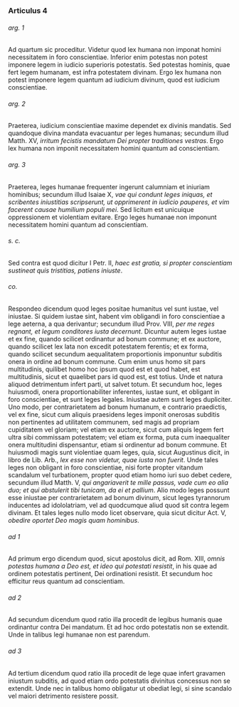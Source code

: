 ### Articulus 4

###### arg. 1
Ad quartum sic proceditur. Videtur quod lex humana non imponat homini necessitatem in foro conscientiae. Inferior enim potestas non potest imponere legem in iudicio superioris potestatis. Sed potestas hominis, quae fert legem humanam, est infra potestatem divinam. Ergo lex humana non potest imponere legem quantum ad iudicium divinum, quod est iudicium conscientiae.

###### arg. 2
Praeterea, iudicium conscientiae maxime dependet ex divinis mandatis. Sed quandoque divina mandata evacuantur per leges humanas; secundum illud Matth. XV, *irritum fecistis mandatum Dei propter traditiones vestras*. Ergo lex humana non imponit necessitatem homini quantum ad conscientiam.

###### arg. 3
Praeterea, leges humanae frequenter ingerunt calumniam et iniuriam hominibus; secundum illud Isaiae X, *vae qui condunt leges iniquas, et scribentes iniustitias scripserunt, ut opprimerent in iudicio pauperes, et vim facerent causae humilium populi mei*. Sed licitum est unicuique oppressionem et violentiam evitare. Ergo leges humanae non imponunt necessitatem homini quantum ad conscientiam.

###### s. c.
Sed contra est quod dicitur I Petr. II, *haec est gratia, si propter conscientiam sustineat quis tristitias, patiens iniuste*.

###### co.
Respondeo dicendum quod leges positae humanitus vel sunt iustae, vel iniustae. Si quidem iustae sint, habent vim obligandi in foro conscientiae a lege aeterna, a qua derivantur; secundum illud Prov. VIII, *per me reges regnant, et legum conditores iusta decernunt*. Dicuntur autem leges iustae et ex fine, quando scilicet ordinantur ad bonum commune; et ex auctore, quando scilicet lex lata non excedit potestatem ferentis; et ex forma, quando scilicet secundum aequalitatem proportionis imponuntur subditis onera in ordine ad bonum commune. Cum enim unus homo sit pars multitudinis, quilibet homo hoc ipsum quod est et quod habet, est multitudinis, sicut et quaelibet pars id quod est, est totius. Unde et natura aliquod detrimentum infert parti, ut salvet totum. Et secundum hoc, leges huiusmodi, onera proportionabiliter inferentes, iustae sunt, et obligant in foro conscientiae, et sunt leges legales. Iniustae autem sunt leges dupliciter. Uno modo, per contrarietatem ad bonum humanum, e contrario praedictis, vel ex fine, sicut cum aliquis praesidens leges imponit onerosas subditis non pertinentes ad utilitatem communem, sed magis ad propriam cupiditatem vel gloriam; vel etiam ex auctore, sicut cum aliquis legem fert ultra sibi commissam potestatem; vel etiam ex forma, puta cum inaequaliter onera multitudini dispensantur, etiam si ordinentur ad bonum commune. Et huiusmodi magis sunt violentiae quam leges, quia, sicut Augustinus dicit, in libro de Lib. Arb., *lex esse non videtur, quae iusta non fuerit*. Unde tales leges non obligant in foro conscientiae, nisi forte propter vitandum scandalum vel turbationem, propter quod etiam homo iuri suo debet cedere, secundum illud Matth. V, *qui angariaverit te mille passus, vade cum eo alia duo; et qui abstulerit tibi tunicam, da ei et pallium*. Alio modo leges possunt esse iniustae per contrarietatem ad bonum divinum, sicut leges tyrannorum inducentes ad idololatriam, vel ad quodcumque aliud quod sit contra legem divinam. Et tales leges nullo modo licet observare, quia sicut dicitur Act. V, *obedire oportet Deo magis quam hominibus*.

###### ad 1
Ad primum ergo dicendum quod, sicut apostolus dicit, ad Rom. XIII, *omnis potestas humana a Deo est, et ideo qui potestati resistit*, in his quae ad ordinem potestatis pertinent, Dei ordinationi resistit. Et secundum hoc efficitur reus quantum ad conscientiam.

###### ad 2
Ad secundum dicendum quod ratio illa procedit de legibus humanis quae ordinantur contra Dei mandatum. Et ad hoc ordo potestatis non se extendit. Unde in talibus legi humanae non est parendum.

###### ad 3
Ad tertium dicendum quod ratio illa procedit de lege quae infert gravamen iniustum subditis, ad quod etiam ordo potestatis divinitus concessus non se extendit. Unde nec in talibus homo obligatur ut obediat legi, si sine scandalo vel maiori detrimento resistere possit.

